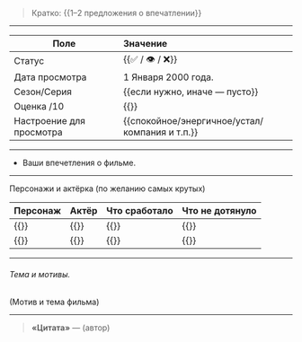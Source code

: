 > Кратко: {{1–2 предложения о впечатлении}}

---

| Поле                     | Значение                                       |
| ------------------------ | :--------------------------------------------- |
| Статус                   | {{✅ / 👁️ / ❌}}                                |
| Дата просмотра           | 1 Января 2000 года.                            |
| Сезон/Серия              | {{если нужно, иначе — пусто}}                  |
| Оценка /10               | {{}}                                           |
| Настроение для просмотра | {{спокойное/энергичное/устал/компания и т.п.}} |

---

- Ваши впечетления о фильме.

---

Персонажи и актёрка (по желанию самых крутых)

|Персонаж|Актёр|Что сработало|Что не дотянуло|
|---|---|---|---|
|{{}}|{{}}|{{}}|{{}}|
|{{}}|{{}}|{{}}|{{}}|

---
###### Тема и мотивы.

(Мотив и тема фильма)

---

> **«Цитата»** — (автор)
